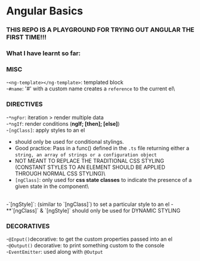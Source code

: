 # Angular Basics

### THIS REPO IS A PLAYGROUND FOR TRYING OUT ANGULAR THE FIRST TIME!!!
### What I have learnt so far:

### MISC
-`<ng-template></ng-template>`: templated block\
-`#name`: '#' with a custom name creates a `reference` to the current el\
 
### DIRECTIVES 
-`*ngFor`: iteration > render multiple data\
-`*ngIf`: render conditions (**ngIf; [then]; [else]**)\
-`[ngClass]`: apply styles to an el
  - should only be used for conditional stylings.
  - Good practice: Pass in a func() defined in the `.ts` file returning either a `string, an array of strings or a configuration object`
  - NOT MEANT TO REPLACE THE TRADITIONAL CSS STYLING (CONSTANT STYLES TO AN ELEMENT SHOULD BE APPLIED     
   THROUGH NORMAL CSS STYLING)\
  - `[ngClass]`: only used for **css state classes** to indicate the presence of a given state in the 
  component\
<br/>
-`[ngStyle]`: (similar to `[ngClass]`) to set a particular style to an el 
  - **`[ngClass]` & `[ngStyle]` should only be used for DYNAMIC STYLING

### DECORATIVES
-`@Input()`decorative: to get the custom properties passed into an el\
-`@Output()` decorative: to print something custom to the console\
-`EventEmitter`: used along with `@Output`
